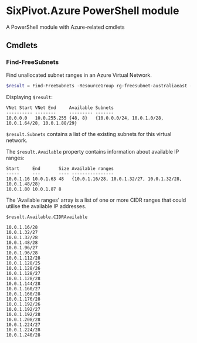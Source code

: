 # SixPivot.Azure PowerShell module

A PowerShell module with Azure-related cmdlets

## Cmdlets

### Find-FreeSubnets

Find unallocated subnet ranges in an Azure Virtual Network.

```powershell
$result = Find-FreeSubnets -ResourceGroup rg-freesubnet-australiaeast -VNetName vnet-freesubnet-australiaeast
```

Displaying `$result`:

```text
VNet Start VNet End     Available Subnets
---------- --------     --------- -------
10.0.0.0   10.0.255.255 {48, 8}   {10.0.0.0/24, 10.0.1.0/28, 10.0.1.64/28, 10.0.1.88/29}
```

`$result.Subnets` contains a list of the existing subnets for this virtual network.

The `$result.Available` property contains information about available IP ranges:

```text
Start     End       Size Available ranges
-----     ---       ---- ----------------
10.0.1.16 10.0.1.63 48   {10.0.1.16/28, 10.0.1.32/27, 10.0.1.32/28, 10.0.1.48/28}
10.0.1.80 10.0.1.87 8
```

The 'Available ranges' array is a list of one or more CIDR ranges that could utilise the available IP addresses.

`$result.Available.CIDRAvailable`

```text
10.0.1.16/28
10.0.1.32/27
10.0.1.32/28
10.0.1.48/28
10.0.1.96/27
10.0.1.96/28
10.0.1.112/28
10.0.1.128/25
10.0.1.128/26
10.0.1.128/27
10.0.1.128/28
10.0.1.144/28
10.0.1.160/27
10.0.1.160/28
10.0.1.176/28
10.0.1.192/26
10.0.1.192/27
10.0.1.192/28
10.0.1.208/28
10.0.1.224/27
10.0.1.224/28
10.0.1.240/28
```
